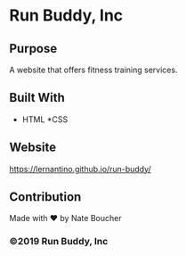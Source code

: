 # Run Buddy, Inc

## Purpose
A website that offers fitness training services.

## Built With
* HTML
*CSS

## Website
https://lernantino.github.io/run-buddy/

## Contribution
Made with ❤️ by Nate Boucher
### ©️2019 Run Buddy, Inc 
